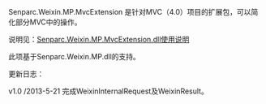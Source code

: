  Senparc.Weixin.MP.MvcExtension 是针对MVC（4.0）项目的扩展包，可以简化部分MVC中的操作。
 
 说明见：[Senparc.Weixin.MP.MvcExtension.dll使用说明](https://github.com/JeffreySu/WeiXinMPSDK/wiki/Senparc.Weixin.MP.MvcExtension.dll%E4%BD%BF%E7%94%A8%E8%AF%B4%E6%98%8E)
 

 此项基于Senparc.Weixin.MP.dll的支持。


更新日志：

v1.0 /2013-5-21
完成WeixinInternalRequest及WeixinResult。
